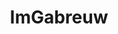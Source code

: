 ---
title: ImGabreuw
github: https://github.com/ImGabreuw
mode: dark
transition: 1s
score: 68.2
archetype:
- Minimalistic
---